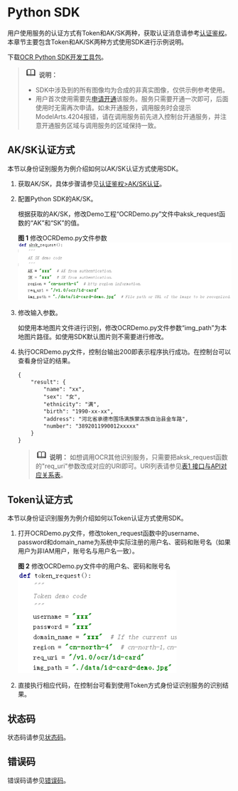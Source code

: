 # Python SDK<a name="ocr_04_0026"></a>

用户使用服务的认证方式有Token和AK/SK两种，获取认证消息请参考[认证鉴权](https://support.huaweicloud.com/api-ocr/ocr_03_0005.html)。本章节主要包含Token和AK/SK两种方式使用SDK进行示例说明。

下载[OCR Python SDK开发工具包](https://mirrors.huaweicloud.com/mirrors_sdk/ocr-sdk/ocr-python-sdk/cloud-ocr-sdk-python-1.0.7.rar)。

>![](public_sys-resources/icon-note.gif) **说明：** 
>-   SDK中涉及到的所有图像均为合成的非真实图像，仅供示例参考使用。
>-   用户首次使用需要先[申请开通](https://console.huaweicloud.com/ocr/?region=cn-north-4&locale=zh-cn#/ocr/management/main)该服务。服务只需要开通一次即可，后面使用时无需再次申请。如未开通服务，调用服务时会提示ModelArts.4204报错，请在调用服务前先进入控制台开通服务，并注意开通服务区域与调用服务的区域保持一致。

## AK/SK认证方式<a name="section20574102575613"></a>

本节以身份证别服务为例介绍如何以AK/SK认证方式使用SDK。

1.  获取AK/SK，具体步骤请参见[认证鉴权\>AK/SK认证](https://support.huaweicloud.com/api-ocr/ocr_03_0005.html#section1)。
2.  配置Python SDK的AK/SK。

    根据获取的AK/SK，修改Demo工程“OCRDemo.py”文件中aksk\_request函数的“AK”和“SK”的值。

    **图 1**  修改OCRDemo.py文件参数<a name="fig13342818339"></a>  
    ![](figures/修改OCRDemo-py文件参数.png "修改OCRDemo-py文件参数")

3.  修改输入参数。

    如使用本地图片文件进行识别，修改OCRDemo.py文件参数“img\_path”为本地图片路径。如使用SDK默认图片则不需要进行修改。

4.  执行OCRDemo.py文件，控制台输出200即表示程序执行成功。在控制台可以查看身份证的结果。

    ```
    {
        "result": {
            "name": "xx", 
            "sex": "女", 
            "ethnicity": "满", 
            "birth": "1990-xx-xx", 
            "address": "河北省承德市围场满族蒙古族自治县金车路", 
            "number": "3892011990012xxxxx"
        }
    }
    ```

    >![](public_sys-resources/icon-note.gif) **说明：** 
    >如想调用OCR其他识别服务，只需要把aksk\_request函数的"req\_uri"参数改成对应的URI即可。URI列表请参见[表1 接口与API对应关系表](文字识别SDK简介.md#table47650414583)。


## Token认证方式<a name="section10576225195619"></a>

本节以身份证识别服务为例介绍如何以Token认证方式使用SDK。

1.  打开OCRDemo.py文件，修改token\_request函数中的username、password和domain\_name为系统中实际注册的用户名、密码和账号名（如果用户为非IAM用户，账号名与用户名一致）。

    **图 2**  修改OCRDemo.py文件中的用户名、密码和账号名<a name="fig55543468"></a>  
    ![](figures/修改OCRDemo-py文件中的用户名-密码和账号名.png "修改OCRDemo-py文件中的用户名-密码和账号名")

2.  直接执行相应代码，在控制台可看到使用Token方式身份证识别服务的识别结果。

## 状态码<a name="zh-cn_topic_0085429345_section59700980145140"></a>

状态码请参见[状态码](https://support.huaweicloud.com/api-ocr/ocr_03_0090.html)。

## 错误码<a name="section545533743312"></a>

错误码请参见[错误码](https://support.huaweicloud.com/api-ocr/ocr_03_0028.html)。

